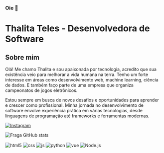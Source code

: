 ### Oie  👋
# Thalita Teles - Desenvolvedora de Software

## Sobre mim

Olá! Me chamo Thalita e sou apaixonada por tecnologia, acredito que sua existência veio para melhorar a vida humana na terra. Tenho um forte interesse em áreas como desenvolvimento web, machine learning, ciência de dados. E também faço parte de uma empresa que organiza campeonatos de jogos eletrônicos.

Estou sempre em busca de novos desafios e oportunidades para aprender e crescer como profissional. Minha jornada no desenvolvimento de software envolve experiência prática em várias tecnologias, desde linguagens de programação até frameworks e ferramentas modernas.


[![Instagram](https://img.shields.io/badge/Instagram-6e0dab?style=for-the-badge&logo=instagram&logoColor=black)](https://www.instagram.com/thalitatls/)

![Fraga GitHub stats](https://github-readme-stats.vercel.app/api?username=telessthalita&show_icons=true&theme=midnight-purple)

<div style="display: inline_block;">
  <img align="center" alt="html5" src="https://img.shields.io/badge/HTML5-6e0dab?style=for-the-badge&logo=html5&logoColor=black" />
  <img align="center" alt="css" src="https://img.shields.io/badge/CSS3-6e0dab?style=for-the-badge&logo=css3&logoColor=black" />
  <img align="center" alt="js" src="https://img.shields.io/badge/JavaScript-6e0dab?style=for-the-badge&logo=javascript&logoColor=black" />
  <img align="center" alt="python" src="https://img.shields.io/badge/Python-6e0dab?style=for-the-badge&logo=python&logoColor=black" />
  <img align="center" alt="vue" src="https://img.shields.io/badge/Vue.js-6e0dab?style=for-the-badge&logo=vue.js&logoColor=black" />
  <img align="center" alt="Node.js" src="https://img.shields.io/badge/Node.js-6e0dab?style=for-the-badge&logo=node.js&logoColor=black" />
</div><br/>

